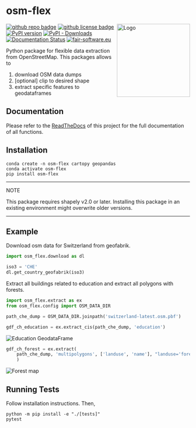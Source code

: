 # osm-flex

<img align="right" width="200" alt="Logo" src="https://raw.githubusercontent.com/osm-flex/osm-flex/develop/doc/logo_osm-flex.png">

[![github repo badge](https://img.shields.io/badge/github-repo-000.svg?logo=github&labelColor=gray&color=blue)](https://github.com/osm-flex/osm-flex)
[![github license badge](https://img.shields.io/github/license/osm-flex/osm-flex)](https://github.com/osm-flex/osm-flex)
[![PyPI version](https://badge.fury.io/py/osm-flex.svg)](https://badge.fury.io/py/osm-flex) 
[![PyPI - Downloads](https://img.shields.io/pypi/dm/osm-flex?color=yellow&label=Downloads)](https://pypistats.org/packages/osm-flex)
[![Documentation Status](https://readthedocs.org/projects/osm-flex/badge/?version=latest)](https://osm-flex.readthedocs.io/en/latest/?badge=latest)
[![fair-software.eu](https://img.shields.io/badge/fair--software.eu-%E2%97%8F%20%20%E2%97%8F%20%20%E2%97%8F%20%20%E2%97%8F%20%20%E2%97%8B-yellow)](https://fair-software.eu)

Python package for flexible data extraction from OpenStreetMap. This packages allows to 

1. download OSM data dumps
2. [optional] clip to desired shape
2. extract specific features to geodataframes

## Documentation

Please refer to the [ReadTheDocs](https://osm-flex.readthedocs.io/en/latest/?badge=latest) of this project for the full documentation of all functions.

## Installation

```
conda create -n osm-flex cartopy geopandas
conda activate osm-flex
pip install osm-flex
```

---
NOTE

This package requires shapely v2.0 or later. Installing this package in an existing environment might overwrite older versions. 

---

## Example
Download osm data for Switzerland from geofabrik.

```python
import osm_flex.download as dl

iso3 = 'CHE'
dl.get_country_geofabrik(iso3)
```

Extract all buildings related to education and extract all polygons with forests.

```python
import osm_flex.extract as ex
from osm_flex.config import OSM_DATA_DIR

path_che_dump = OSM_DATA_DIR.joinpath('switzerland-latest.osm.pbf')              
```

```python
gdf_ch_education = ex.extract_cis(path_che_dump, 'education')    
```
<img title="Education" alt="Education GeodataFrame" src="./doc/education_ch.jp2">


```python
gdf_ch_forest = ex.extract(
	path_che_dump, 'multipolygons', ['landuse', 'name'], "landuse='forest'"
	)    
```

<img title="Forests" alt="Forest map " src="./doc/forest_ch.jp2">


## Running Tests

Follow installation instructions. Then,
```
python -m pip install -e "./[tests]"
pytest
```
